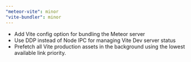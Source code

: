 ```yaml
---
"meteor-vite": minor
"vite-bundler": minor
---
```


- Add Vite config option for bundling the Meteor server
- Use DDP instead of Node IPC for managing Vite Dev server status
- Prefetch all Vite production assets in the background using the lowest available link priority. 

